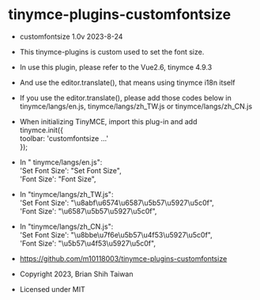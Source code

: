 # tinymce-plugins-customfontsize

 * customfontsize 1.0v 2023-8-24
 * This tinymce-plugins is custom used to set the font size.
   
 * In use this plugin, please refer to the Vue2.6, tinymce 4.9.3
 * And use the editor.translate(), that means using tinymce i18n itself
 * If you use the editor.translate(), please add those codes below in tinymce/langs/en.js, tinymce/langs/zh_TW.js or tinymce/langs/zh_CN.js
 
 * When initializing TinyMCE, import this plug-in and add  
tinymce.init({  
    toolbar: 'customfontsize ...'  
});  

 * In " tinymce/langs/en.js":  
'Set Font Size': "Set Font Size",  
'Font Size': "Font Size",  

 * In "tinymce/langs/zh_TW.js":  
'Set Font Size': "\u8abf\u6574\u6587\u5b57\u5927\u5c0f",  
'Font Size': "\u6587\u5b57\u5927\u5c0f",

 * In "tinymce/langs/zh_CN.js":  
'Set Font Size': "\u8bbe\u7f6e\u5b57\u4f53\u5927\u5c0f",  
'Font Size': "\u5b57\u4f53\u5927\u5c0f",

 * https://github.com/m10118003/tinymce-plugins-customfontsize
 
 * Copyright 2023, Brian Shih Taiwan
 
 * Licensed under MIT
